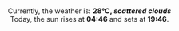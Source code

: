 <p  align="center"><br/>Currently, the weather is: <b> 28°C, <i>scattered clouds</i></b></br>Today, the sun rises at <b>04:46</b> and sets at <b>19:46</b>.</p>